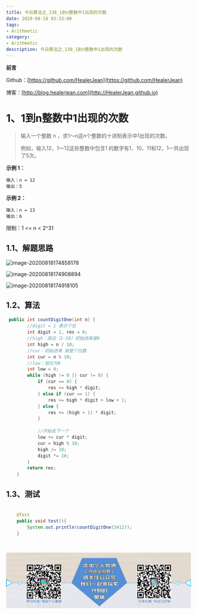 ```yaml
---
title: 今日算法之_138_1到n整数中1出现的次数
date: 2020-08-18 03:33:00
tags: 
- Arithmetic
category: 
- Arithmetic
description: 今日算法之_138_1到n整数中1出现的次数
---
```


**前言**     

 Github：[https://github.com/HealerJean](https://github.com/HealerJean)         

 博客：[http://blog.healerjean.com](http://HealerJean.github.io)          



# 1、1到n整数中1出现的次数
> 输入一个整数 n ，求1～n这n个整数的十进制表示中1出现的次数。    
>
> 例如，输入12，1～12这些整数中包含1 的数字有1、10、11和12，1一共出现了5次。 



**示例 1：**

```
输入：n = 12
输出：5
```

**示例 2：**

```
输入：n = 13
输出：6
```


限制：1 <= n < 2^31

## 1.1、解题思路 

>  



![image-20200818174858178](D:\study\HealerJean.github.io\blogImages\image-20200818174858178.png)



![image-20200818174908894](D:\study\HealerJean.github.io\blogImages\image-20200818174908894.png)



![image-20200818174918105](D:\study\HealerJean.github.io\blogImages\image-20200818174918105.png)





## 1.2、算法

```java
 public int countDigitOne(int n) {
        //digit = 1 表示个位
        int digit = 1, res = 0;
        //high：高位（1-10）初始进来是0
        int high = n / 10;
        //cur：初始进来 就是个位数
        int cur = n % 10;
        //low：低位为0
        int low = 0;
        while (high != 0 || cur != 0) {
            if (cur == 0) {
                res += high * digit;
            } else if (cur == 1) {
                res += high * digit + low + 1;
            } else {
                res += (high + 1) * digit;
            }

            //开始走下一个
            low += cur * digit;
            cur = high % 10;
            high /= 10;
            digit *= 10;
        }
        return res;
    }
```




## 1.3、测试 

```java

    @Test
    public void test(){
        System.out.println(countDigitOne(3412));
    }
```



​          

![ContactAuthor](https://raw.githubusercontent.com/HealerJean/HealerJean.github.io/master/assets/img/artical_bottom.jpg)



<link rel="stylesheet" href="https://unpkg.com/gitalk/dist/gitalk.css">

<script src="https://unpkg.com/gitalk@latest/dist/gitalk.min.js"></script> 
<div id="gitalk-container"></div>    
 <script type="text/javascript">
    var gitalk = new Gitalk({
		clientID: `1d164cd85549874d0e3a`,
		clientSecret: `527c3d223d1e6608953e835b547061037d140355`,
		repo: `HealerJean.github.io`,
		owner: 'HealerJean',
		admin: ['HealerJean'],
		id: 'KJ9aXp6uV1EsjQWn',
    });
    gitalk.render('gitalk-container');
</script> 



